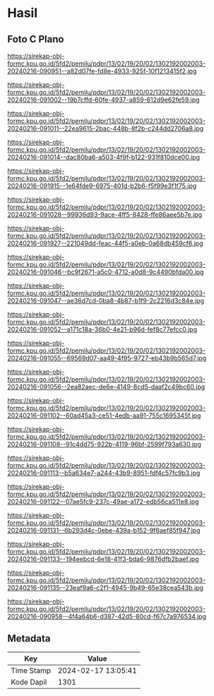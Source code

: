 # Hasil

## Foto C Plano

https://sirekap-obj-formc.kpu.go.id/5fd2/pemilu/pdpr/13/02/19/20/02/1302192002003-20240216-090951--a82d07fe-fd8e-4933-925f-10f1213415f2.jpg

https://sirekap-obj-formc.kpu.go.id/5fd2/pemilu/pdpr/13/02/19/20/02/1302192002003-20240216-091002--19b7cffd-60fe-4937-a859-612d9e62fe59.jpg

https://sirekap-obj-formc.kpu.go.id/5fd2/pemilu/pdpr/13/02/19/20/02/1302192002003-20240216-091011--22ea9615-2bac-448b-8f2b-c244dd2706a8.jpg

https://sirekap-obj-formc.kpu.go.id/5fd2/pemilu/pdpr/13/02/19/20/02/1302192002003-20240216-091014--dac80ba6-a503-4f9f-b122-931f810dce00.jpg

https://sirekap-obj-formc.kpu.go.id/5fd2/pemilu/pdpr/13/02/19/20/02/1302192002003-20240216-091915--1e64fde9-6975-401d-b2b6-f5f99e3f1f75.jpg

https://sirekap-obj-formc.kpu.go.id/5fd2/pemilu/pdpr/13/02/19/20/02/1302192002003-20240216-091028--99936d93-9ace-4ff5-8428-ffe86aee5b7e.jpg

https://sirekap-obj-formc.kpu.go.id/5fd2/pemilu/pdpr/13/02/19/20/02/1302192002003-20240216-091927--221049dd-feac-44f5-a0eb-0a68db459cf6.jpg

https://sirekap-obj-formc.kpu.go.id/5fd2/pemilu/pdpr/13/02/19/20/02/1302192002003-20240216-091046--bc9f2671-a5c0-4712-a0d8-9c4490bfda00.jpg

https://sirekap-obj-formc.kpu.go.id/5fd2/pemilu/pdpr/13/02/19/20/02/1302192002003-20240216-091047--ae36d7cd-0ba8-4b87-b1f9-2c2216d3c84e.jpg

https://sirekap-obj-formc.kpu.go.id/5fd2/pemilu/pdpr/13/02/19/20/02/1302192002003-20240216-091052--a171c18a-36b0-4e21-b96d-fef8c77efcc0.jpg

https://sirekap-obj-formc.kpu.go.id/5fd2/pemilu/pdpr/13/02/19/20/02/1302192002003-20240216-091055--69569d07-aa49-4f95-9727-eb43b9b565d7.jpg

https://sirekap-obj-formc.kpu.go.id/5fd2/pemilu/pdpr/13/02/19/20/02/1302192002003-20240216-091056--2ea82aec-de6e-4149-8cd5-daaf2c49bc60.jpg

https://sirekap-obj-formc.kpu.go.id/5fd2/pemilu/pdpr/13/02/19/20/02/1302192002003-20240216-091102--60ad45a3-ce51-4edb-aa91-755c1695345f.jpg

https://sirekap-obj-formc.kpu.go.id/5fd2/pemilu/pdpr/13/02/19/20/02/1302192002003-20240216-091108--91c4dd75-922b-4119-96bf-2599f793a630.jpg

https://sirekap-obj-formc.kpu.go.id/5fd2/pemilu/pdpr/13/02/19/20/02/1302192002003-20240216-091113--b5a634e7-a244-43b9-8951-fdf4c57fc9b3.jpg

https://sirekap-obj-formc.kpu.go.id/5fd2/pemilu/pdpr/13/02/19/20/02/1302192002003-20240216-091122--07ae5fc9-237c-49ae-a172-edb56ca511e8.jpg

https://sirekap-obj-formc.kpu.go.id/5fd2/pemilu/pdpr/13/02/19/20/02/1302192002003-20240216-091131--6b293d4c-0ebe-439a-b152-9f6aef85f947.jpg

https://sirekap-obj-formc.kpu.go.id/5fd2/pemilu/pdpr/13/02/19/20/02/1302192002003-20240216-091133--194eebcd-6e18-41f3-bda6-9876dfb2baef.jpg

https://sirekap-obj-formc.kpu.go.id/5fd2/pemilu/pdpr/13/02/19/20/02/1302192002003-20240216-091135--23eaf9a6-c2f1-4945-9b49-65e38cea543b.jpg

https://sirekap-obj-formc.kpu.go.id/5fd2/pemilu/pdpr/13/02/19/20/02/1302192002003-20240216-090958--4f4a64b6-d387-42d5-80cd-f67c7a976534.jpg


## Metadata

| Key        | Value               |
| ---------- | ------------------- |
| Time Stamp | 2024-02-17 13:05:41 |
| Kode Dapil | 1301                |



